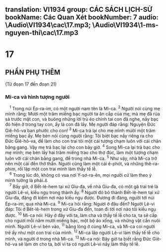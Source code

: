 translation: VI1934
group: CÁC SÁCH LỊCH-SỬ
bookName: Các Quan Xét 
bookNumber: 7
audio: \Audio\VI1934\cac\17.mp3; \Audio\VI1934\1-ms-nguyen-thi\cac\17.mp3
-------

<div class="title"><h1>17</h1><h2>PHẦN PHỤ THÊM</h2><p>(Từ đoạn 17 đến đoạn 21)</p><h3>Mi-ca và hình tượng người</h3></div>
<span class="verse cac_17_1"> <sup>1</sup> Trong núi Ép-ra-im, có một người nam tên là Mi-ca. </span>
<span class="verse cac_17_2"><sup>2</sup> Người nói cùng mẹ mình rằng: Mười một trăm miếng bạc người ta ăn cắp của mẹ, mà mẹ đã rủa sả trước mặt con, và buông những lời trù ẻo chính tai con đã nghe, nầy bạc đó hiện ở trong tay con, ấy là con đã lấy. Mẹ người đáp rằng: Nguyện Đức Giê-hô-va ban phước cho con! </span>
<span class="verse cac_17_3"><sup>3</sup> Mi-ca trả lại cho mẹ mình mười một trăm miếng bạc ấy. Mẹ bèn nói cùng người rằng: Tôi biệt bạc nầy riêng ra cho Đức Giê-hô-va, để làm cho con trai tôi một cái tượng chạm luôn với cái chân bằng gang. Vậy mẹ trả bạc lại cho con bây giờ. </span>
<span class="verse cac_17_4"><sup>4</sup> Song Mi-ca lại trả bạc cho mẹ mình; mẹ bèn lấy hai trăm miếng trao cho thợ đúc, làm một tượng chạm luôn với cái chân bằng gang, để trong nhà Mi-ca. </span>
<span class="verse cac_17_5"><sup>5</sup> Như vậy, nhà Mi-ca trở nên một cái đền thờ thần. Người cũng làm một cái ê-phót, và những thê-ra-phim, rồi lập một con trai mình làm thầy tế lễ. <br/></span>
<span class="verse cac_17_6"> <sup>6</sup> Trong lúc đó, không có vua nơi Y-sơ-ra-ên, mọi người cứ làm theo ý mình tưởng là phải.<a data-toggle="tooltip" data-placement="bottom" title="Cac 21:25">⚓</a><br/></span>
<span class="verse cac_17_7"> <sup>7</sup> Bấy giờ, ở Bết-lê-hem tại xứ Giu-đa, về nhà Giu-đa, có một gã trai trẻ là người Lê-vi, kiều ngụ trong thành ấy. </span>
<span class="verse cac_17_8"><sup>8</sup> Người đó bỏ thành Bết-lê-hem tại xứ Giu-đa, đặng đi kiếm nơi nào kiều ngụ được. Đương đi đàng, người tới núi Ép-ra-im, qua nhà Mi-ca. </span>
<span class="verse cac_17_9"><sup>9</sup> Mi-ca hỏi rằng: Ngươi ở đâu đến? Người Lê-vi đáp: Tôi ở Bết-lê-hem trong xứ Giu-đa đến, toan đi tới nơi nào tôi kiều ngụ được. </span>
<span class="verse cac_17_10"><sup>10</sup> Mi-ca nói: Hãy ở đây với ta, làm cha và thầy tế lễ cho ta, ta sẽ cấp cho ngươi mỗi năm mười miếng bạc, một bộ áo xống, và những vật cần nuôi mình. Người Lê-vi bèn vào, </span>
<span class="verse cac_17_11"><sup>11</sup> bằng lòng ở cùng Mi-ca, và Mi-ca coi người trẻ ấy như một con trai của mình. </span>
<span class="verse cac_17_12"><sup>12</sup> Mi-ca lập người Lê-vi làm thầy tế lễ cho mình, và người ở trong nhà Mi-ca. </span>
<span class="verse cac_17_13"><sup>13</sup> Mi-ca nói: Bây giờ ta biết rằng Đức Giê-hô-va sẽ làm ơn cho ta, bởi vì ta có người Lê-vi nầy làm thầy tế lễ. <br/></span>
